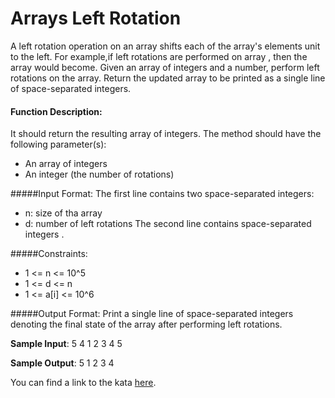# Arrays Left Rotation

A left rotation operation on an array shifts each of the array's elements  unit to the left.
For example,if left rotations are performed on array , then the array would become.
Given an array of integers and a number, perform  left rotations on the array. Return the updated array
to be printed as a single line of space-separated integers.

#### Function Description:
It should return the resulting array of integers.
The method should have the following parameter(s):
- An array of integers
- An integer (the number of rotations)

#####Input Format:
The first line contains two space-separated integers:
- n: size of tha array
- d: number of left rotations
The second line contains  space-separated integers .

#####Constraints:
- 1 <= n <= 10^5
- 1 <= d <= n
- 1 <= a[i] <= 10^6

#####Output Format:
Print a single line of  space-separated integers denoting the final state of the array after performing left rotations.

**Sample Input**:
5 4
1 2 3 4 5

**Sample Output**:
5 1 2 3 4

You can find a link to the kata [here](https://www.hackerrank.com/challenges/ctci-array-left-rotation/problem?h_l=interview&playlist_slugs%5B%5D=interview-preparation-kit&playlist_slugs%5B%5D=arrays).